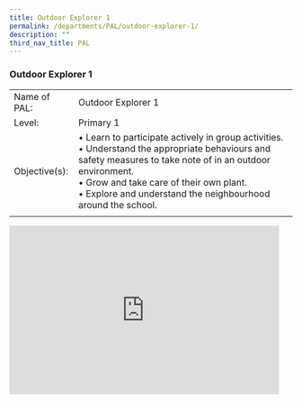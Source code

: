 ```yaml
---
title: Outdoor Explorer 1
permalink: /departments/PAL/outdoor-explorer-1/
description: ""
third_nav_title: PAL
---
```

### Outdoor Explorer 1

|  |  |
|---|---|
| Name of PAL: | Outdoor Explorer 1 |
| Level: | Primary 1 |
| Objective(s):<br> | • Learn to participate actively in group activities. <br>• Understand the appropriate behaviours and safety measures to take note of in an outdoor environment. <br>• Grow and take care of their own plant. <br>• Explore and understand the neighbourhood around the school.  |
|  |  |

<iframe allowfullscreen="true" height="299" width="480" frameborder="0" src="https://docs.google.com/presentation/d/e/2PACX-1vTvGUVBRI1czNkPfECldzrcMqIu66dsHJSEcNVB4_FikBkBx5ah62ClJU91a2_ThaVfHklI87kevG22/embed?start=false&amp;loop=false&amp;delayms=5000"></iframe>